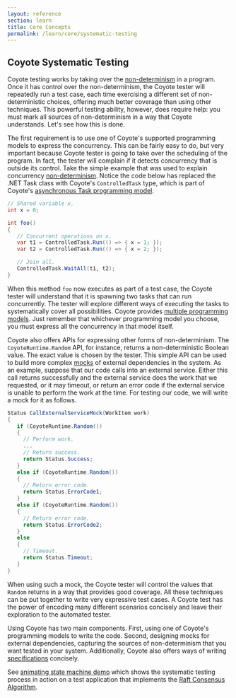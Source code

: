 ```yaml
---
layout: reference
section: learn
title: Core Concepts
permalink: /learn/core/systematic-testing
---
```


## Coyote Systematic Testing

Coyote testing works by taking over the [non-determinism](../core/non-determinism.md) in a program. Once it has control over the non-determinism, the Coyote tester will repeatedly run a test case, each time exercising a different set of non-deterministic choices, offering much better coverage than using other techniques. This powerful testing ability, however, does require help: you must mark all sources of non-determinism in a way that Coyote understands. Let's see how this is done.

The first requirement is to use one of Coyote's supported programming models to express the concurrency. This can be fairly easy to do, but very important because Coyote tester is going to take over the scheduling of the program. In fact, the tester will complain if it detects concurrency that is outside its control. Take the simple example that was used to explain concurrency [non-determinism](../core/non-determinism.md). Notice the code below has replaced the .NET Task class with Coyote's `ControlledTask` type, which is part of Coyote's [asynchronous Task programming model](../programming-models/async/overview.md).

```c#
// Shared variable x.
int x = 0;

int foo()
{
   // Concurrent operations on x.
   var t1 = ControlledTask.Run(() => { x = 1; });
   var t2 = ControlledTask.Run(() => { x = 2; });

   // Join all.
   ControlledTask.WaitAll(t1, t2);
}

```

When this method `foo` now executes as part of a test case, the Coyote tester will understand that it is spawning two tasks that can run concurrently. The tester will explore different ways of executing the tasks to systematically cover all possibilities. Coyote provides [multiple programming models](../overview/what-is-coyote.md). Just remember that whichever programming model you choose, you must express all the concurrency in that model itself.

Coyote also offers APIs for expressing other forms of non-determinism. The `CoyoteRuntime.Random` API, for instance, returns a non-deterministic Boolean value. The exact value is chosen by the tester. This simple API can be used to build more complex [mocks](https://en.wikipedia.org/wiki/Mock_object) of external dependencies in the system. As an example, suppose that our code calls into an external service. Either this call returns successfully and the external service does the work that we requested, or it may timeout, or return an error code if the external service is unable to perform the work at the time. For testing our code, we will write a mock for it as follows.

```c#
Status CallExternalServiceMock(WorkItem work)
{
   if (CoyoteRuntime.Random())
   {
     // Perform work.
     ...
     // Return success.
     return Status.Success;
   }
   else if (CoyoteRuntime.Random())
   {
     // Return error code.
     return Status.ErrorCode1;
   }
   else if (CoyoteRuntime.Random())
   {
     // Return error code.
     return Status.ErrorCode2;
   }
   else
   {
     // Timeout.
     return Status.Timeout;
   }
}
```

When using such a mock, the Coyote tester will control the values that `Random` returns in a way that provides good coverage. All these techniques can be put together to write very expressive test cases. A Coyote test has the power of encoding many different scenarios concisely and leave their exploration to the automated tester.

Using Coyote has two main components. First, using one of Coyote's programming models to write the code. Second, designing mocks for external dependencies, capturing the sources of non-determinism that you want tested in your system. Additionally, Coyote also offers ways of writing [specifications](../specifications/overview.md) concisely.

See [animating state machine demo](/coyote/learn/core/demo) which shows the systematic testing process in action on a test application that implements
the [Raft Consensus Algorithm](https://raft.github.io/).
